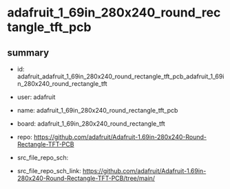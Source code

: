 # adafruit_1_69in_280x240_round_rectangle_tft_pcb
 
## summary 
* id: adafruit_adafruit_1_69in_280x240_round_rectangle_tft_pcb_adafruit_1_69in_280x240_round_rectangle_tft
* user: adafruit
* name: adafruit_1_69in_280x240_round_rectangle_tft_pcb
* board: adafruit_1_69in_280x240_round_rectangle_tft
* repo: https://github.com/adafruit/Adafruit-1.69in-280x240-Round-Rectangle-TFT-PCB



* src_file_repo_sch: 
* src_file_repo_sch_link: https://github.com/adafruit/Adafruit-1.69in-280x240-Round-Rectangle-TFT-PCB/tree/main/




